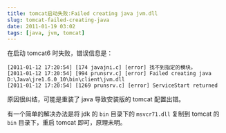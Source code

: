 ```yaml
---
title: tomcat启动失败:Failed creating java jvm.dll
slug: tomcat-failed-creating-java
date: 2011-01-19 03:02
tags: [java, jvm, tomcat]
---
```


在启动 tomcat6 时失败，错误信息是：

    [2011-01-12 17:20:54] [174 javajni.c] [error] 找不到指定的模块。
    [2011-01-12 17:20:54] [994 prunsrv.c] [error] Failed creating java D:\Java\jre1.6.0_10\bin\client\jvm.dll
    [2011-01-12 17:20:54] [1269 prunsrv.c] [error] ServiceStart returned

原因很纠结，可能是重装了 java 导致安装版的 tomcat 配置出错。

有一个简单的解决办法是将 jdk 的 `bin` 目录下的 `msvcr71.dll` 复制到 tomcat 的 `bin` 目录下，重启 tomcat 即可，原理未明。
